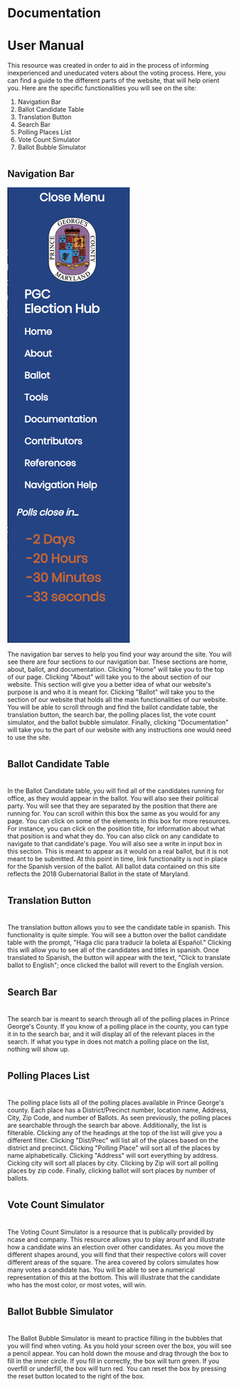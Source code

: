  <!--Documentaiton-->
  # Documentation 
##
# User Manual #
This resource was created in order to aid in the process of informing inexperienced and uneducated voters about the voting process. Here, you can find a guide to the different parts of the website, that will help orient you. Here are the specific functionalities you will see on the site:
     
1. Navigation Bar
2. Ballot Candidate Table
3. Translation Button
4. Search Bar
5. Polling Places List
6. Vote Count Simulator
7. Ballot Bubble Simulator

#
## Navigation Bar ##

![](public/img/navigation_bar.png)

The navigation bar serves to help you find your way around the site. You will see there are four sections to our navigation bar. These sections are home, about, ballot, and documentation. Clicking "Home" will take you to the top of our page. Clicking "About" will take you to the about section of our website. This section will give you a better idea of what our website's purpose is and who it is meant for. Clicking "Ballot" will take you to the section of our website that holds all the main functionalities of our website. You will be able to scroll through and find the ballot candidate table, the translation button, the search bar, the polling places list, the vote count simulator, and the ballot bubble simulator. Finally, clicking "Documentation" will take you to the part of our website with any instructions one would need to use the site.
#
## Ballot Candidate Table ##
#
In the Ballot Candidate table, you will find all of the candidates running for office, as they would appear in the ballot. You will also see their political party. You will see that they are separated by the position that there are running for. You can scroll within this box the same as you would for any page. You can click on some of the elements in this box for more resources. For instance, you can click on the position title, for information about what that position is and what they do. You can also click on any candidate to navigate to that candidate's page. You will also see a write in input box in this section. This is meant to appear as it would on a real ballot, but it is not meant to be submitted. At this point in time, link functionality is not in place for the Spanish version of the ballot. All ballot data contained on this site reflects the 2018 Gubernatorial Ballot in the state of Maryland.
#
## Translation Button ##
#
The translation button allows you to see the candidate table in spanish. This functionality is quite simple. You will see a button over the ballot candidate table with the prompt, "Haga clic para traducir la boleta al Español." Clicking this will allow you to see all of the candidates and titles in spanish. Once translated to Spanish, the button will appear with the text, "Click to translate ballot to English"; once clicked the ballot will revert to the English version.
#
## Search Bar ##
#

The search bar is meant to search through all of the polling places in Prince George's County. If you know of a polling place in the county, you can type it in to the search bar, and it will display all of the relevant places in the search. If what you type in does not match a polling place on the list, nothing will show up.
#
## Polling Places List ##
#
The polling place lists all of the polling places available in Prince George's county. Each place has a District/Precinct number, location name, Address, City, Zip Code, and number of Ballots. As seen previously, the polling places are searchable through the search bar above. Additionally, the list is filterable. Clicking any of the headings at the top of the list will give you a different filter. Clicking "Dist/Prec" will list all of the places based on the district and precinct. Clicking "Polling Place" will sort all of the places by name alphabetically. Clicking "Address" will sort everything by address. Cicking city will sort all places by city. Clicking by Zip will sort all polling places by zip code. Finally, clicking ballot will sort places by number of ballots.
#
## Vote Count Simulator ##
#
The Voting Count Simulator is a resource that is publically provided by ncase and company. This resource allows you to play arounf and illustrate how a candidate wins an election over other candidates. As you move the different shapes around, you will find that their respective colors will cover different areas of the square. The area covered by colors simulates how many votes a candidate has. You will be able to see a numerical representation of this at the bottom. This will illustrate that the candidate who has the most color, or most votes, will win.
#
## Ballot Bubble Simulator ##
#
The Ballot Bubble Simulator is meant to practice filling in the bubbles that you will find when voting. As you hold your screen over the box, you will see a pencil appear. You can hold down the mouse and drag through the box to fill in the inner circle. If you fill in correctly, the box will turn green. If you overfill or underfill, the box will turn red. You can reset the box by pressing the reset button located to the right of the box.

